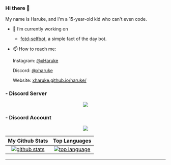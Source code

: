 ### Hi there 👋

My name is Haruke, and I'm a 15-year-old kid who can't even code.

- 🔭 I’m currently working on
  * [fotd-selfbot](https://github.com/xHaruke/fotd-selfbot), a simple fact of the day bot.
   
- 📫 How to reach me:

  Instagram: [@xHaruke](https://instagram.com/xHaruke)
  
  Discord: [@xharuke](https://discord.com/users/852848188942581764)
  
  Website: [xharuke.github.io/haruke/](https://xharuke.github.io/haruke/)

### - Discord Server

  <p align="center">
   <a href="https://discord.gg/nZBX4Eqvzz"> 
    <img src="https://inv.wtf/widget/chill">
   </a>
  </p>
  
### - Discord Account
  
<p align="center">
<a href="https://discord.com/users/852848188942581764">
     <img src="https://lanyard.cnrad.dev/api/852848188942581764?idleMessage=probably%20watching%20anime">
</a>
</p>
 
 |                                                                                  My Github Stats                                                                                                                                                       |                                                                                      Top Languages                                                                  | 
| :----------------------------------------------------------------------------------------------------------------------------------------------------------------------------------------------------------------------------------------------------: | :-----------------------------------------------------------------------------------------------------------------------------------------------------------------: | 
| [![github stats](https://github-readme-stats.vercel.app/api?username=xHaruke&show_icons=true&include_all_commits=true&theme=onedark&count_private=true&hide_border=true&line_height=25&border_radius=25)](https://github.com/xHaruke?tab=repositories) | [![top language](https://github-readme-stats.vercel.app/api/top-langs/?username=xHaruke&layout=compact&theme=onedark)](https://github.com/xHaruke?tab=repositories) |

---

<!-- This README was heavily inspired by https://github.com/GamingGeek, go check him out, he does amazing things! -->
